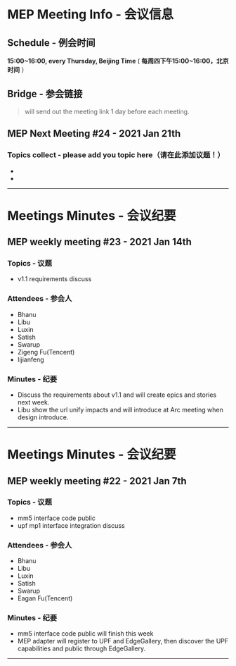 # MEP Meeting Info - 会议信息

## Schedule - 例会时间
 **15:00~16:00, every Thursday, Beijing Time** 
( **每周四下午15:00~16:00，北京时间** ）

## Bridge - 参会链接
> will send out the meeting link 1 day before each meeting.

## MEP Next Meeting #24 - 2021 Jan 21th

### Topics collect - please add you topic here（请在此添加议题！）
- 
- 
---
# Meetings Minutes - 会议纪要
## MEP weekly meeting #23 - 2021 Jan 14th

### Topics - 议题
- v1.1 requirements discuss 

### Attendees - 参会人
- Bhanu
- Libu
- Luxin
- Satish
- Swarup
- Zigeng Fu(Tencent)
- lijianfeng

### Minutes - 纪要
- Discuss the requirements about v1.1 and will create epics and stories next week.
- Libu show the url unify impacts and will introduce at Arc meeting when design introduce.

---
# Meetings Minutes - 会议纪要
## MEP weekly meeting #22 - 2021 Jan 7th

### Topics - 议题
- mm5 interface code public
- upf mp1 interface integration discuss

### Attendees - 参会人
- Bhanu
- Libu
- Luxin
- Satish
- Swarup
- Eagan Fu(Tencent)

### Minutes - 纪要
- mm5 interface code public will finish this week
- MEP adapter will register to UPF and EdgeGallery, then discover the UPF capabilities and public through EdgeGallery.

---